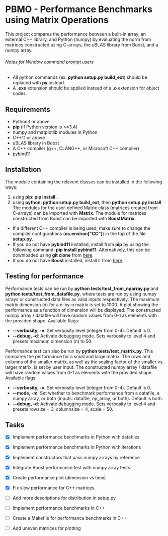 # PBMO - Performance Benchmarks using Matrix Operations
This project compares the performance between a built-in array, an external C++ library, and Python (numpy) by evaluating the norm from matrices constructed using C-arrays, the uBLAS library from Boost, and a numpy array. 

###### Notes for Window command prompt users
- All python commands (ex. **python setup.py build_ext**) should be replaced with **py** instead. 
- A **.exe** extension should be applied instead of a **.o** extension for object codes.

## Requirements
- Python3 or above 
- **pip** (if Python version is <=3.4)
- numpy and matplotlib modules in Python
- C++11 or above
- uBLAS library in Boost
- A C++ compiler (g++, CLANG++, or Microsoft C++ compiler)
- pybind11 

## Installation
The module containing the relavent classes can be installed in the following ways:
1. using **pip**: **pip install .**
2. using **python**: **python setup.py build_ext**, then **python setup.py install**
The modules for the user-defined Matrix class (matrices created from C-arrays) can be imported with **Matrix**. The module for matrices constructed from Boost can be imported with **BoostMatrix**.
- If a different C++ compiler is being used, make sure to change the compiler configurations (**os.environ["CC"]**) in the top of the file **setup.py**.
- If you do not have **pybind11** installed, install from **pip** by using the following command: **pip install pybind11**. Alternatively, this can be downloaded using **git clone** from [here](https://github.com/pybind/pybind11/tree/stable).
- If you do not have **Boost** installed, install it from [here](https://www.boost.org/doc/libs/1_73_0/more/getting_started/windows.html).

## Testing for performance

Performance tests can be run by **python tests/test_from_nparray.py** and **python tests/test_from_datafile.py**, where tests are run by using numpy arrays or constructed data files as valid inputs respectively. The maximum matrix dimension (n) for a n-by-n matrix is set to 1000. A plot showing the performance as a function of dimension will be displayed. The constructed numpy array / datafile will have random values from 0-1 as elements with the provided shape.
Available flags:
- **--verbosity, -v**: Set verbosity level (integer from 0-4). Default is 0. 
- **--debug, -d**: Activate debugging mode. Sets verbosity to level 4 and presets maximum dimension (n) to 50.

Performance test can also be run by **python tests/test_matrix.py**. This compares the performance for a small and large matrix. The rows and columns of the smaller matrix, as well as the scaling factor of the smaller vs larger matrix, is set by user input. The constructed numpy array / datafile will have random values from 0-1 as elements with the provided shape. 
Available flags:
- **--verbosity, -v**: Set verbosity level (integer from 0-4). Default is 0. 
- **--mode, -m**: Set whether to benchmark performance from a datafile, a numpy array, or both (inputs: datafile, np_array, or both). Default is both.
- **--debug, -d**: Activate debugging mode. Sets verbosity to level 4 and presets rowsize = 3, columnsize = 4, scale = 50.

## Tasks
- [x] Implement performance benchmarks in Python with datafiles
- [x] Implement performance benchmarks in Python with iterations
- [x] Implement constructors that pass numpy arrays by reference
- [x] Integrate Boost performance test with numpy array tests
- [x] Create performance plot (dimension vs time)
- [x] Fix slow performance for C++ matrices 
- [ ] Add more descriptions for distribution in setup.py
- [ ] Implement performance benchmarks in C++
- [ ] Create a Makefile for performance benchmarks in C++
- [ ] Add uneven matrices for plotting



<!-- Performance tests can be run by **python tests/test_from_nparray.py** and **python tests/test_from_datafile.py**, where tests are run by using numpy arrays or constructed data files as valid inputs respectively. The user input requires the maximum matrix dimension (n) for a square matrix. A plot showing the performance as a function of dimension will be displayed. The constructed numpy array / datafile will have random values from 0-1 as elements with the provided shape.
Available flags:
- **--verbosity, -v**: Set verbosity level (integer from 0-4). Default is 0. 
- **--debug, -d**: Activate debugging mode. Sets verbosity to level 4 and presets maximum dimension (n) to 10. -->


<!-- ## Installation of user-defined module
The C++ library containing the user-defined Matrix class can simply be installed by using the usual **pip** command: **pip install .**  .  Alternatively, the package can be built by using the Python command: **python setup.py build_ext**, followed by installing the package with **python setup.py install**. 
- If a different C++ compiler is being used, make sure to change the compiler configurations (**os.environ["CC"]**) in the top of the file **setup.py**.
- If you do not have **pybind11** installed, install from **pip** by using the following command: **pip install pybind11**.
The Matrix module can then be used by importing **Matrix**.

## Testing for Python vs C++ performance
To test how the perfomance of a **numpy** array compares with the matrix constructed from the user-defined Matrix class in C++, run **python test/test_matrix.py**. This allows the user to test the performance for the Matrix class vs numpy arrays with row and column dimensions from user input, as well as the scaling factor for larger matrices. The constructed numpy array / datafile will have random values from 0-1 as elements with the provided shape. 
Available flags:
- **-v, --verbosity**: Set verbosity level (integer from 0-4). Default is 0. 
- **-m, --mode**: Set whether to benchmark performance from a datafile, a numpy array, or both (inputs: datafile, np_array, or both). Default is both.
- **-d, --debug**: Activate debugging mode. Sets verbosity to level 4 and presets rowsize = 3, columnsize = 4, scale = 1000.

## Testing the performance of Boost C++ matrices vs user-defined matrices 
To compare between matrices constructed from the **uBLAS** library from **Boost** and the user-defined Matrix class, perform the following steps:
  1. Make sure that the data files **small_data.tsv** and **large_data.tsv** exist in the **data** directory. If not, run **python test/test_matrix.py** after installing the C++ library. Also, make sure that you have installed the **Boost** library from the following website: https://www.boost.org/doc/libs/1_73_0/more/getting_started/windows.html. This will automatically contain the **uBLAS** library.
  2. Compile the source code from the project directory. The command used will differ depending on your compiler. 
     - If you are using the Microsoft C++ compiler from command line, run the following command: **cl.exe /EHsc /Fe"tests\test_matrix.exe" /I cpptasks\include /I \path\to\boost tests\test_matrix.cc cpptasks\src\Matrix.cc** (replace **path\to\boost** to your path to the directory in which boost is installed).
     - If you are using a Unix system with terminal (either a g++ or CLANG++ compiler), run the following command: **g++ -o tests/test_matrix.o -I cpptasks/include tests/test_matrix.cc cpptasks/src/Matrix.cc**. For CLANG++, replace **g++** with **clang++**.
  3. Run the executable from the project directory. -->
